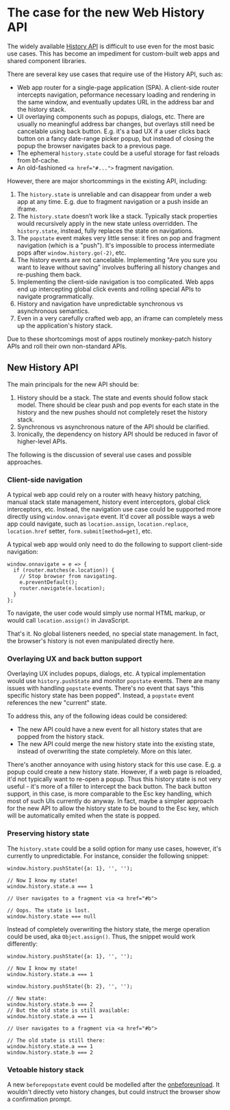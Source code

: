 # The case for the new Web History API

The widely available [History API](https://html.spec.whatwg.org/multipage/browsers.html#the-history-interface)
is difficult to use even for the most basic use cases. This has become an impediment for custom-built web apps
and shared component libraries.

There are several key use cases that require use of the History API, such as:

* Web app router for a single-page application (SPA). A client-side router intercepts navigation,
peformance necessary loading and rendering in the same window, and eventually updates URL in the
address bar and the history stack.
* UI overlaying components such as popups, dialogs, etc. There are usually no meaningful address
bar changes, but overlays still need be cancelable using back button. E.g. it's a bad UX if a user
clicks back button on a fancy date-range picker popup, but instead of closing the popup the browser
navigates back to a previous page.
* The ephemeral `history.state` could be a useful storage for fast reloads from bf-cache.
* An old-fashioned `<a href="#...">` fragment navigation.

However, there are major shortcommings in the existing API, including:

1. The `history.state` is unreliable and can disappear from under a web app at any time.
E.g. due to fragment navigation or a push inside an iframe.
2. The `history.state` doesn’t work like a stack. Typically stack properties would recursively
apply in the new state unless overridden. The `history.state`, instead, fully replaces the state
on navigations.
3. The `popstate` event makes very little sense: it fires on pop and fragment navigation
(which is a "push"). It's impossible to process intermediate pops after `window.history.go(-2)`, etc.
4. The history events are not cancelable. Implementing "Are you sure you want to leave without saving"
involves buffering all history changes and re-pushing them back.
5. Implementing the client-side navigation is too complicated. Web apps end up intercepting global click events
and rolling special APIs to navigate programmatically.
6. History and navigation have unpredictable synchronous vs asynchronous semantics.
7. Even in a very carefully crafted web app, an iframe can completely mess up the application's history
stack.

Due to these shortcomings most of apps routinely monkey-patch history APIs and roll their own
non-standard APIs.


## New History API

The main principals for the new API should be:

1. History should be a stack. The state and events should follow stack model. There should be clear
push and pop events for each state in the history and the new pushes should not completely reset the
history stack.
2. Synchronous vs asynchronous nature of the API should be clarified.
3. Ironically, the dependency on history API should be reduced in favor of higher-level APIs.

The following is the discussion of several use cases and possible approaches.

### Client-side navigation

A typical web app could rely on a router with heavy history patching, manual stack state management,
history event interceptors, global click interceptors, etc. Instead, the navigation use case could be
supported more directly using `window.onnavigate` event. It'd cover all possible ways a web app could
navigate, such as `location.assign`, `location.replace`, `location.href` setter,
`form.submit[method=get]`, etc.

A typical web app would only need to do the following to support client-side navigation:

```
window.onnavigate = e => {
  if (router.matches(e.location)) {
    // Stop browser from navigating.
    e.preventDefault();
    router.navigate(e.location);
  }
};
```

To navigate, the user code would simply use normal HTML markup, or would call `location.assign()`
in JavaScript.

That's it. No global listeners needed, no special state management. In fact, the browser's history
is not even manipulated directly here.

### Overlaying UX and back button support

Overlaying UX includes popups, dialogs, etc. A typical implementation would use `history.pushState`
and monitor `popstate` events. There are many issues with handling `popstate` events. There's no
event that says "this specific history state has been popped". Instead, a `popstate` event references
the new "current" state.

To address this, any of the following ideas could be considered:

* The new API could have a new event for all history states that are popped from the history stack.
* The new API could merge the new history state into the existing state, instead of overwriting the
state completely. More on this later.

There's another annoyance with using history stack for this use case. E.g. a popup could create a new
history state. However, if a web page is reloaded, it'd not typically want to re-open a popup. Thus
this history state is not very useful - it's more of a filler to intercept the back button. The back
button support, in this case, is more comparable to the Esc key handling, which most of such UIs
currently do anyway. In fact, maybe a simpler approach for the new API to allow the history state to
be bound to the Esc key, which will be automatically emited when the state is popped.

### Preserving history state

The `history.state` could be a solid option for many use cases, however, it's currently to unpredictable.
For instance, consider the following snippet:

```
window.history.pushState({a: 1}, '', '');

// Now I know my state!
window.history.state.a === 1

// User navigates to a fragment via <a href="#b">

// Oops. The state is lost.
window.history.state === null
```

Instead of completely overwriting the history state, the merge operation could be used, aka `Object.assign()`.
Thus, the snippet would work differently:

```
window.history.pushState({a: 1}, '', '');

// Now I know my state!
window.history.state.a === 1

window.history.pushState({b: 2}, '', '');

// New state:
window.history.state.b === 2
// But the old state is still available:
window.history.state.a === 1

// User navigates to a fragment via <a href="#b">

// The old state is still there:
window.history.state.a === 1
window.history.state.b === 2
```

### Vetoable history stack

A new `beforepopstate` event could be modelled after the [onbeforeunload](https://developer.mozilla.org/en-US/docs/Web/API/WindowEventHandlers/onbeforeunload).
It wouldn't directly veto history changes, but could instruct the browser show a confirmation prompt.

